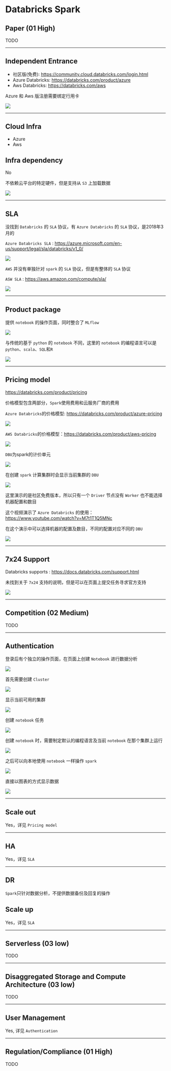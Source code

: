 # Databricks Spark
## Paper (01 High)
TODO

---

## Independent Entrance
- 社区版(免费): https://community.cloud.databricks.com/login.html
- Azure Databricks: https://databricks.com/product/azure
- Aws Databricks: https://databricks.com/aws

Azure 和 Aws 版注册需要绑定行用卡

![](./spark/spark-platform.png)

---

## Cloud Infra
- Azure
- Aws

## Infra dependency
No

不依赖云平台的特定硬件，但是支持从 `S3` 上加载数据

![](./spark/load-from-s3.png)

---

## SLA
没找到 `Databricks` 的 `SLA` 协议，有 `Azure Databricks` 的 `SLA` 协议，是2018年3月的

`Azure Databricks SLA` : https://azure.microsoft.com/en-us/support/legal/sla/databricks/v1_0/

![](./spark/azure-databrick-sla.png)

`AWS` 并没有单独针对 `spark` 的 `SLA` 协议，但是有整体的 `SLA` 协议

`ASW SLA` : https://aws.amazon.com/compute/sla/

![](./spark/aws-sla.png)

---

## Product package
提供 `notebook` 的操作页面，同时整合了 `MLflow`

![](./spark/spark-create.png)

与传统的基于 `python` 的 `notebook` 不同，这里的 `notebook` 的编程语言可以是 `python`、`scala`、`SQL`和`R`

![](./spark/notebook.png)

---

## Pricing model

https://databricks.com/product/pricing

价格模型包含两部分，`Spark`使用费用和云服务厂商的费用

`Azure Databricks`的价格模型: https://databricks.com/product/azure-pricing

![](./spark/azure-pricing.png)

`AWS Databricks`的价格模型：https://databricks.com/product/aws-pricing

![](./spark/aws-pricing.png)

`DBU`为spark的计价单元

![](./spark/spark-DBU.png)

在创建 `spark` 计算集群时会显示当前集群的 `DBU`

![](./spark/create-cluster.png)

这里演示的是社区免费版本，所以只有一个 `Driver` 节点没有 `Worker` 也不能选择机器配置和数目

这个视频演示了 `Azure Databricks` 的使用： https://www.youtube.com/watch?v=M7t1T1Q5MNc

在这个演示中可以选择机器的配置及数目，不同的配置对应不同的 `DBU`

![](./spark/azure-databricks.png)

---

## 7x24 Support
Databricks supports : https://docs.databricks.com/support.html

未找到关于 `7x24` 支持的说明，但是可以在页面上提交任务寻求官方支持

![](./spark/submit-case-form.png)

---

## Competition (02 Medium)
TODO

---

## Authentication
登录后有个独立的操作页面，在页面上创建 `Notebook` 进行数据分析

![](./spark/spark-ui.png)

首先需要创建 `Cluster`

![](./spark/quick-start-cluster.png)

显示当前可用的集群

![](./spark/spark-all-cluster.png)

创建 `notebook` 任务

![](./spark/create-notebok-task.png)

创建 `notebook` 时，需要制定默认的编程语言及当前 `notebook` 在那个集群上运行

![](./spark/notebook-cluster.png)

之后可以向本地使用 `notebook` 一样操作 `spark`

![](./spark/spark-notebook.png)

直接以图表的方式显示数据

![](./spark/notebook-chat.png)

---

## Scale out
Yes，详见 `Pricing model`


---

## HA
Yes，详见 `SLA`

---

## DR
`Spark`只针对数据分析，不提供数据备份及回复的操作

## Scale up
Yes，详见 `SLA`

---

## Serverless (03 low)
TODO

---

## Disaggregated Storage and Compute Architecture (03 low)
TODO 

---

## User Management

Yes, 详见 `Authentication`

---

## Regulation/Compliance (01 High)
TODO